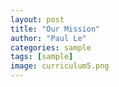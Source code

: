 ```yaml
---
layout: post
title: "Our Mission"
author: "Paul Le"
categories: sample
tags: [sample]
image: curriculum5.png
---
```

